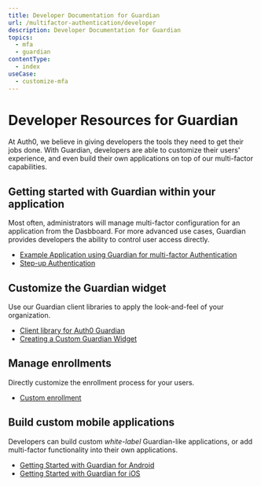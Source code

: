 ```yaml
---
title: Developer Documentation for Guardian
url: /multifactor-authentication/developer
description: Developer Documentation for Guardian
topics:
  - mfa
  - guardian
contentType:
  - index
useCase:
  - customize-mfa
---
```

# Developer Resources for Guardian

At Auth0, we believe in giving developers the tools they need to get their jobs done. With Guardian, developers are able to customize their users' experience, and even build their own applications on top of our multi-factor capabilities.

## Getting started with Guardian within your application

Most often, administrators will manage multi-factor configuration for an application from the Dasbboard. For more advanced use cases, Guardian provides developers the ability to control user access directly.

* [Example Application using Guardian for multi-factor Authentication](https://github.com/auth0/guardian-example)
* [Step-up Authentication](/multifactor-authentication/step-up-authentication)

## Customize the Guardian widget

Use our Guardian client libraries to apply the look-and-feel of your organization.

* [Client library for Auth0 Guardian](https://github.com/auth0/auth0-guardian.js)
* [Creating a Custom Guardian Widget](https://github.com/auth0/auth0-guardian.js/tree/master/example)

## Manage enrollments

Directly customize the enrollment process for your users.

* [Custom enrollment](/multifactor-authentication/developer/custom-enrollment-ticket)

## Build custom mobile applications

Developers can build custom _white-label_ Guardian-like applications, or add multi-factor functionality into their own applications.

* [Getting Started with Guardian for Android](/multifactor-authentication/developer/libraries/android)
* [Getting Started with Guardian for iOS](/multifactor-authentication/developer/libraries/ios)
